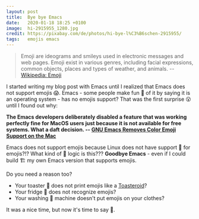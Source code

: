 ```yaml
---
layout: post
title:  Bye bye Emacs
date:   2020-01-18 18:25 +0100
image:  hi-2915955_1280.jpg
credit: https://pixabay.com/de/photos/hi-bye-l%C3%B6schen-2915955/
tags:   emojis emacs
---
```


> Emoji are ideograms and smileys used in electronic messages and web pages. Emoji exist in various genres, including facial expressions, common objects, places and types of weather, and animals. -- [Wikipedia: Emoji](https://en.wikipedia.org/wiki/Emoji)

I started writing my blog post with Emacs until I realized that Emacs does not support emojis 😱. Emacs - some people make fun 🤪 of it by saying it is an operating system - has no emojis support? That was the first surprise 😮 until I found out why:

__The Emacs developers deliberately disabled a feature that was working perfectly fine for MacOS users just because it is not available for free systems. What a daft decision. -- [GNU Emacs Removes Color Emoji Support on the Mac](http://ergoemacs.org/misc/emacs_macos_emoji.html)__

Emacs does not support emojis because Linux does not have support 🙈 for emojis?!? What kind of 🤯 logic is this??? __Goodbye Emacs__ - even if I could build 🏗 my own Emacs version that supports emojis.

Do you need a reason too?

- Your toaster 🍞 does not print emojis like a [Toasteroid](https://www.kickstarter.com/projects/258723592/toasteroid-first-app-controlled-smart-image-toaste)?
- Your fridge 🧊 does not recognize emojis?
- Your washing 🧼 machine doesn't put emojis on your clothes?

It was a nice time, but now it's time to say 🤬.
